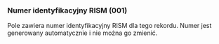 ### Numer identyfikacyjny RISM (001)
Pole zawiera numer identyfikacyjny RISM dla tego rekordu. Numer jest generowany automatycznie i nie można go zmienić.
